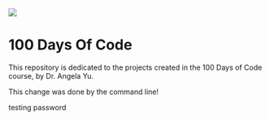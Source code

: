 <img src="https://fastnetmon.com/wp-content/uploads/2016/08/python-logo.png">

# 100 Days Of Code

This repository is dedicated to the projects created in the 100 Days of Code course, by Dr. Angela Yu.

This change was done by the command line!

testing password
